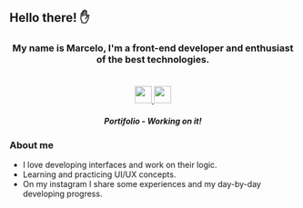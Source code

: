 ## Hello there! ✋

<h3 align="center">
  My name is Marcelo, I'm a front-end developer and enthusiast of the best technologies.
<p align="center"><br/>
   <a href="https://www.linkedin.com/in/marcelo-mena/">
    <img width="30px" src="https://cdn.jsdelivr.net/npm/simple-icons@v3/icons/linkedin.svg">
  </a>
  <a href="https://www.instagram.com/arcmena_/">
    <img width="30px" src="https://cdn.jsdelivr.net/npm/simple-icons@v3/icons/instagram.svg">
  </a>
  <h5 align="center">Portifolio - Working on it! </h5>
</p>
</h3>

### About me

- I love developing interfaces and work on their logic.
- Learning and practicing UI/UX concepts.
- On my instagram I share some experiences and my day-by-day developing progress.
